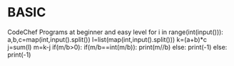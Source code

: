 # BASIC
CodeChef Programs at beginner and easy level
for i in range(int(input())):
    a,b,c=map(int,input().split())
    l=list(map(int,input().split()))
    k=(a+b)*c
    j=sum(l)
    m=k-j
    if(m/b>0):
        if(m/b==int(m/b)):
            print(m//b)
        else:
            print(-1)
    else:
        print(-1)
